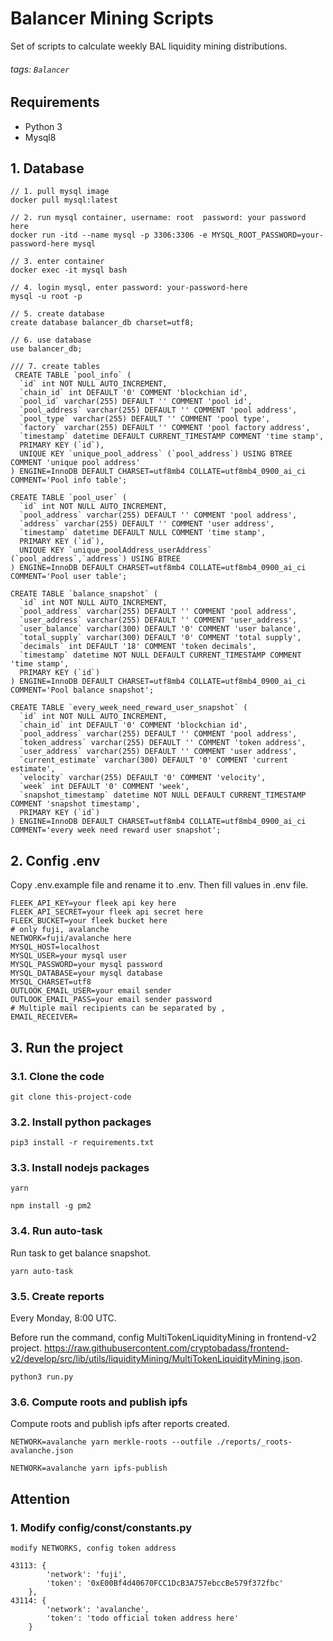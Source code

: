 # Balancer Mining Scripts

Set of scripts to calculate weekly BAL liquidity mining distributions.

###### tags: `Balancer`

## Requirements

-   Python 3
-   Mysql8

## 1. Database

```sql=
// 1. pull mysql image
docker pull mysql:latest

// 2. run mysql container, username: root  password: your password here
docker run -itd --name mysql -p 3306:3306 -e MYSQL_ROOT_PASSWORD=your-password-here mysql

// 3. enter container
docker exec -it mysql bash

// 4. login mysql, enter password: your-password-here
mysql -u root -p

// 5. create database
create database balancer_db charset=utf8;

// 6. use database
use balancer_db;

/// 7. create tables
 CREATE TABLE `pool_info` (
  `id` int NOT NULL AUTO_INCREMENT,
  `chain_id` int DEFAULT '0' COMMENT 'blockchian id',
  `pool_id` varchar(255) DEFAULT '' COMMENT 'pool id',
  `pool_address` varchar(255) DEFAULT '' COMMENT 'pool address',
  `pool_type` varchar(255) DEFAULT '' COMMENT 'pool type',
  `factory` varchar(255) DEFAULT '' COMMENT 'pool factory address',
  `timestamp` datetime DEFAULT CURRENT_TIMESTAMP COMMENT 'time stamp',
  PRIMARY KEY (`id`),
  UNIQUE KEY `unique_pool_address` (`pool_address`) USING BTREE COMMENT 'unique pool address'
) ENGINE=InnoDB DEFAULT CHARSET=utf8mb4 COLLATE=utf8mb4_0900_ai_ci COMMENT='Pool info table';

CREATE TABLE `pool_user` (
  `id` int NOT NULL AUTO_INCREMENT,
  `pool_address` varchar(255) DEFAULT '' COMMENT 'pool address',
  `address` varchar(255) DEFAULT '' COMMENT 'user address',
  `timestamp` datetime DEFAULT NULL COMMENT 'time stamp',
  PRIMARY KEY (`id`),
  UNIQUE KEY `unique_poolAddress_userAddress` (`pool_address`,`address`) USING BTREE
) ENGINE=InnoDB DEFAULT CHARSET=utf8mb4 COLLATE=utf8mb4_0900_ai_ci COMMENT='Pool user table';

CREATE TABLE `balance_snapshot` (
  `id` int NOT NULL AUTO_INCREMENT,
  `pool_address` varchar(255) DEFAULT '' COMMENT 'pool address',
  `user_address` varchar(255) DEFAULT '' COMMENT 'user_address',
  `user_balance` varchar(300) DEFAULT '0' COMMENT 'user balance',
  `total_supply` varchar(300) DEFAULT '0' COMMENT 'total supply',
  `decimals` int DEFAULT '18' COMMENT 'token decimals',
  `timestamp` datetime NOT NULL DEFAULT CURRENT_TIMESTAMP COMMENT 'time stamp',
  PRIMARY KEY (`id`)
) ENGINE=InnoDB DEFAULT CHARSET=utf8mb4 COLLATE=utf8mb4_0900_ai_ci COMMENT='Pool balance snapshot';

CREATE TABLE `every_week_need_reward_user_snapshot` (
  `id` int NOT NULL AUTO_INCREMENT,
  `chain_id` int DEFAULT '0' COMMENT 'blockchian id',
  `pool_address` varchar(255) DEFAULT '' COMMENT 'pool address',
  `token_address` varchar(255) DEFAULT '' COMMENT 'token address',
  `user_address` varchar(255) DEFAULT '' COMMENT 'user address',
  `current_estimate` varchar(300) DEFAULT '0' COMMENT 'current estimate',
  `velocity` varchar(255) DEFAULT '0' COMMENT 'velocity',
  `week` int DEFAULT '0' COMMENT 'week',
  `snapshot_timestamp` datetime NOT NULL DEFAULT CURRENT_TIMESTAMP COMMENT 'snapshot timestamp',
  PRIMARY KEY (`id`)
) ENGINE=InnoDB DEFAULT CHARSET=utf8mb4 COLLATE=utf8mb4_0900_ai_ci COMMENT='every week need reward user snapshot';
```

## 2. Config .env

Copy .env.example file and rename it to .env. Then fill values in .env file.

```javascript=
FLEEK_API_KEY=your fleek api key here
FLEEK_API_SECRET=your fleek api secret here
FLEEK_BUCKET=your fleek bucket here
# only fuji, avalanche
NETWORK=fuji/avalanche here
MYSQL_HOST=localhost
MYSQL_USER=your mysql user
MYSQL_PASSWORD=your mysql password
MYSQL_DATABASE=your mysql database
MYSQL_CHARSET=utf8
OUTLOOK_EMAIL_USER=your email sender
OUTLOOK_EMAIL_PASS=your email sender password
# Multiple mail recipients can be separated by ,
EMAIL_RECEIVER=
```

## 3. Run the project

### 3.1. Clone the code

```bash=
git clone this-project-code
```

### 3.2. Install python packages

```bash=
pip3 install -r requirements.txt
```

### 3.3. Install nodejs packages

```bash=
yarn

npm install -g pm2
```

### 3.4. Run auto-task

Run task to get balance snapshot.

```bash=
yarn auto-task
```

### 3.5. Create reports

Every Monday, 8:00 UTC.

Before run the command, config MultiTokenLiquidityMining in frontend-v2 project. https://raw.githubusercontent.com/cryptobadass/frontend-v2/develop/src/lib/utils/liquidityMining/MultiTokenLiquidityMining.json.

```bash=
python3 run.py
```

### 3.6. Compute roots and publish ipfs

Compute roots and publish ipfs after reports created.

```bash=
NETWORK=avalanche yarn merkle-roots --outfile ./reports/_roots-avalanche.json

NETWORK=avalanche yarn ipfs-publish
```

## Attention

### 1. Modify config/const/constants.py

```python=
modify NETWORKS, config token address

43113: {
        'network': 'fuji',
        'token': '0xE00Bf4d40670FCC1DcB3A757ebccBe579f372fbc'
    },
43114: {
        'network': 'avalanche',
        'token': 'todo official token address here'
    }
```
